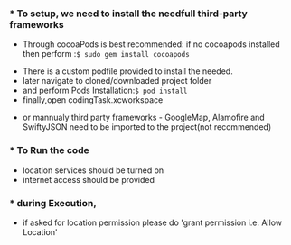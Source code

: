 ### * To setup, we need to install the needfull third-party frameworks
* Through cocoaPods is best recommended: if no cocoapods installed then perform :`$ sudo gem install cocoapods`
- There is a custom podfile provided to install the needed.
- later navigate to cloned/downloaded project folder
- and perform Pods Installation:`$ pod install`
- finally,open codingTask.xcworkspace

* or mannualy third party frameworks - GoogleMap, Alamofire and SwiftyJSON need to be imported to the project(not recommended) 

### * To Run the code
 * location services should be turned on
 * internet access should be provided

### * during Execution, 
- if asked for location permission please do 'grant permission i.e. Allow Location'
